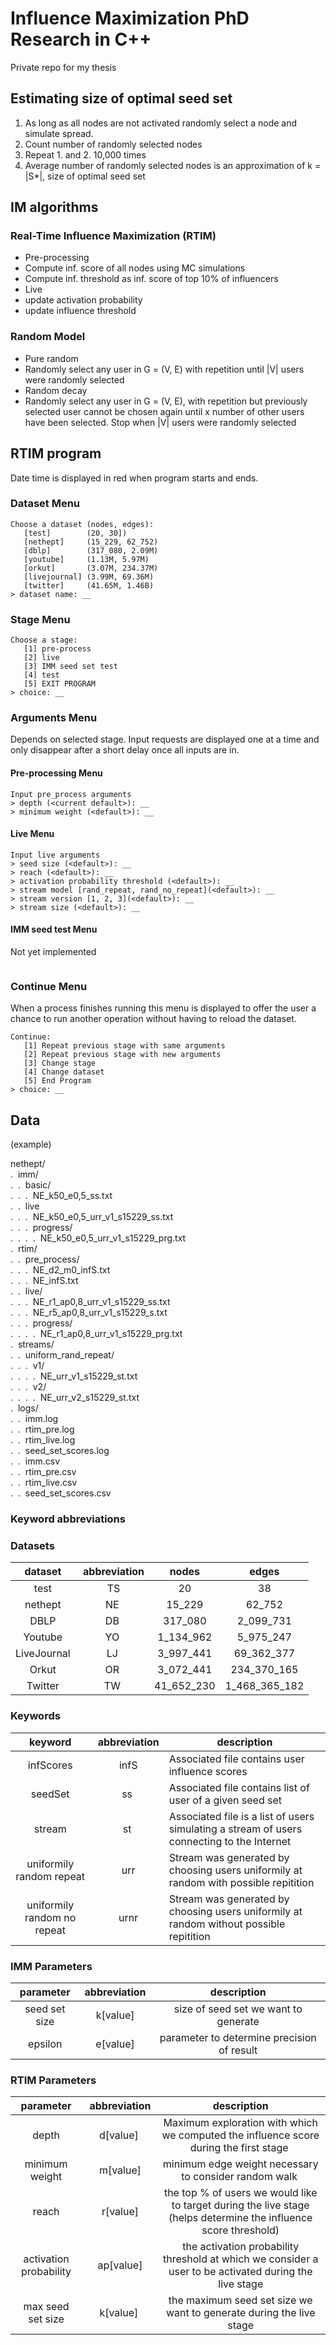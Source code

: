 # Influence Maximization PhD Research in C++
Private repo for my thesis

## Estimating size of optimal seed set

1. As long as all nodes are not activated randomly select a node and simulate spread.
2. Count number of randomly selected nodes
3. Repeat 1. and 2. 10,000 times
4. Average number of randomly selected nodes is an approximation of k = |S*|, size of optimal seed set

## IM algorithms
### Real-Time Influence Maximization (RTIM)
* Pre-processing
 * Compute inf. score of all nodes using MC simulations
 * Compute inf. threshold as inf. score of top 10% of influencers
* Live
 * update activation probability
 * update influence threshold

### Random Model

* Pure random
 * Randomly select any user in G = (V, E) with repetition until |V| users were randomly selected
* Random decay
 * Randomly select any user in G = (V, E), with repetition but previously selected user cannot be chosen again until x number of other users have been selected. Stop when |V| users were randomly selected

## RTIM program
Date time is displayed in red when program starts and ends.

### Dataset Menu
```terminal
Choose a dataset (nodes, edges):
   [test]        (20, 30])
   [nethept]     (15_229, 62_752)
   [dblp]        (317_080, 2.09M)
   [youtube]     (1.13M, 5.97M)
   [orkut]       (3.07M, 234.37M)
   [livejournal] (3.99M, 69.36M)
   [twitter]     (41.65M, 1.46B)
> dataset name: __
```

### Stage Menu
```terminal
Choose a stage:
   [1] pre-process
   [2] live
   [3] IMM seed set test
   [4] test
   [5] EXIT PROGRAM
> choice: __
```

### Arguments Menu
Depends on selected stage. Input requests are displayed one at a time and only disappear after a short delay once all inputs are in.
#### Pre-processing Menu
```terminal
Input pre_process arguments
> depth (<current default>): __
> minimum weight (<default>): __
```
#### Live Menu
```terminal
Input live arguments
> seed size (<default>): __
> reach (<default>): __
> activation probability threshold (<default>): __
> stream model [rand_repeat, rand_no_repeat](<default>): __
> stream version [1, 2, 3](<default>): __
> stream size (<default>): __
```
#### IMM seed test Menu
Not yet implemented
```terminal

```

### Continue Menu
When a process finishes running this menu is displayed to offer the user a chance to run another operation without having to reload the dataset.
```terminal
Continue:
   [1] Repeat previous stage with same arguments
   [2] Repeat previous stage with new arguments
   [3] Change stage
   [4] Change dataset
   [5] End Program
> choice: __
```

## Data

(example)

nethept/<br>
.&nbsp;&nbsp;imm/<br>
.&nbsp;&nbsp;.&nbsp;&nbsp;basic/<br>
.&nbsp;&nbsp;.&nbsp;&nbsp;.&nbsp;&nbsp;NE_k50_e0,5_ss.txt<br>
.&nbsp;&nbsp;.&nbsp;&nbsp;live<br>
.&nbsp;&nbsp;.&nbsp;&nbsp;.&nbsp;&nbsp;NE_k50_e0,5_urr_v1_s15229_ss.txt<br>
.&nbsp;&nbsp;.&nbsp;&nbsp;.&nbsp;&nbsp;progress/<br>
.&nbsp;&nbsp;.&nbsp;&nbsp;.&nbsp;&nbsp;.&nbsp;&nbsp;NE_k50_e0,5_urr_v1_s15229_prg.txt<br>
.&nbsp;&nbsp;rtim/<br>
.&nbsp;&nbsp;.&nbsp;&nbsp;pre_process/<br>
.&nbsp;&nbsp;.&nbsp;&nbsp;.&nbsp;&nbsp;NE_d2_m0_infS.txt<br>
.&nbsp;&nbsp;.&nbsp;&nbsp;.&nbsp;&nbsp;NE\_infS.txt<br>
.&nbsp;&nbsp;.&nbsp;&nbsp;live/<br>
.&nbsp;&nbsp;.&nbsp;&nbsp;.&nbsp;&nbsp;NE_r1_ap0,8_urr_v1_s15229_ss.txt<br>
.&nbsp;&nbsp;.&nbsp;&nbsp;.&nbsp;&nbsp;NE_r5_ap0,8_urr_v1_s15229_s.txt<br>
.&nbsp;&nbsp;.&nbsp;&nbsp;.&nbsp;&nbsp;progress/<br>
.&nbsp;&nbsp;.&nbsp;&nbsp;.&nbsp;&nbsp;.&nbsp;&nbsp;NE_r1_ap0,8_urr_v1_s15229_prg.txt<br>
.&nbsp;&nbsp;streams/<br>
.&nbsp;&nbsp;.&nbsp;&nbsp;uniform_rand_repeat/<br>
.&nbsp;&nbsp;.&nbsp;&nbsp;.&nbsp;&nbsp;v1/<br>
.&nbsp;&nbsp;.&nbsp;&nbsp;.&nbsp;&nbsp;.&nbsp;&nbsp;NE_urr_v1_s15229_st.txt<br>
.&nbsp;&nbsp;.&nbsp;&nbsp;.&nbsp;&nbsp;v2/<br>
.&nbsp;&nbsp;.&nbsp;&nbsp;.&nbsp;&nbsp;.&nbsp;&nbsp;NE_urr_v2_s15229_st.txt<br>
.&nbsp;&nbsp;logs/<br>
.&nbsp;&nbsp;.&nbsp;&nbsp;imm.log<br>
.&nbsp;&nbsp;.&nbsp;&nbsp;rtim_pre.log<br>
.&nbsp;&nbsp;.&nbsp;&nbsp;rtim_live.log<br>
.&nbsp;&nbsp;.&nbsp;&nbsp;seed_set_scores.log<br>
.&nbsp;&nbsp;.&nbsp;&nbsp;imm.csv<br>
.&nbsp;&nbsp;.&nbsp;&nbsp;rtim_pre.csv<br>
.&nbsp;&nbsp;.&nbsp;&nbsp;rtim_live.csv<br>
.&nbsp;&nbsp;.&nbsp;&nbsp;seed_set_scores.csv<br>


### Keyword abbreviations

### Datasets

|dataset | abbreviation | nodes | edges
|:-:|:-:|:-:|:-:|
| test | TS | 20 | 38 |
| nethept | NE | 15_229 | 62_752 |
| DBLP | DB | 317_080 | 2_099_731 |
| Youtube | YO | 1_134_962 | 5_975_247 |
| LiveJournal | LJ | 3_997_441 | 69_362_377 |
| Orkut | OR | 3_072_441 | 234_370_165 |
| Twitter | TW | 41_652_230 | 1_468_365_182 |

### Keywords

| keyword | abbreviation | description |
|:-:|:-:|---|
| infScores | infS | Associated file contains user influence scores|
| seedSet | ss | Associated file contains list of user of a given seed set|
| stream | st | Associated file is a list of users simulating a stream of users connecting to the Internet|
| uniformily random repeat | urr | Stream was generated by choosing users uniformily at random with possible repitition |
| uniformily random no repeat | urnr | Stream was generated by choosing users uniformily at random without possible repitition |

### IMM Parameters

| parameter | abbreviation | description |
|:-:|:-:|:-:|
| seed set size | k[value] | size of seed set we want to generate |
| epsilon | e[value] | parameter to determine precision of result |

### RTIM Parameters

| parameter | abbreviation | description |
|:-:|:-:|:-:|
| depth | d[value] | Maximum exploration with which we computed the influence score during the first stage |
| minimum weight | m[value] | minimum edge weight necessary to consider random walk |
|reach | r[value] | the top % of users we would like to target during the live stage (helps determine the influence score threshold)|
| activation probability | ap[value] | the activation probability threshold at which we consider a user to be activated during the live stage |
| max seed set size | k[value] | the maximum seed set size we want to generate during the live stage |
